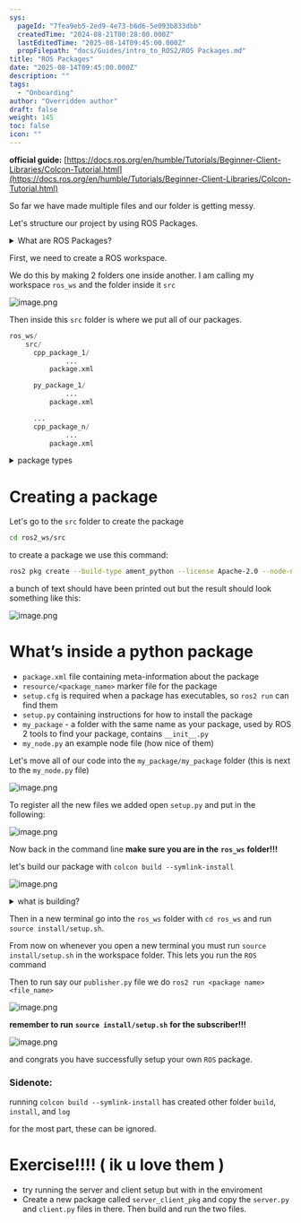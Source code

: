 ```yaml
---
sys:
  pageId: "7fea9eb5-2ed9-4e73-b6d6-5e093b833dbb"
  createdTime: "2024-08-21T00:28:00.000Z"
  lastEditedTime: "2025-08-14T09:45:00.000Z"
  propFilepath: "docs/Guides/intro_to_ROS2/ROS Packages.md"
title: "ROS Packages"
date: "2025-08-14T09:45:00.000Z"
description: ""
tags:
  - "Onboarding"
author: "Overridden author"
draft: false
weight: 145
toc: false
icon: ""
---
```


**official guide:** [https://docs.ros.org/en/humble/Tutorials/Beginner-Client-Libraries/Colcon-Tutorial.html](https://docs.ros.org/en/humble/Tutorials/Beginner-Client-Libraries/Colcon-Tutorial.html)

So far we have made multiple files and our folder is getting messy.

Let's structure our project by using ROS Packages.

<details>
      <summary>What are ROS Packages?</summary>
      ROS Packages are, as the name implies, packages of code that are highly sharable between ROS developers.
  </details>

First, we need to create a ROS workspace.

We do this by making 2 folders one inside another. I am calling my workspace `ros_ws` and the folder inside it `src`

![image.png](https://prod-files-secure.s3.us-west-2.amazonaws.com/d518164a-d88e-44d1-a4ee-3adb3bd8bce0/70706947-fd18-4537-a67b-e12946812d31/image.png?X-Amz-Algorithm=AWS4-HMAC-SHA256&X-Amz-Content-Sha256=UNSIGNED-PAYLOAD&X-Amz-Credential=ASIAZI2LB466ZR7X3FDC%2F20250816%2Fus-west-2%2Fs3%2Faws4_request&X-Amz-Date=20250816T100821Z&X-Amz-Expires=3600&X-Amz-Security-Token=IQoJb3JpZ2luX2VjECgaCXVzLXdlc3QtMiJHMEUCIB4KRP09Y6dsf%2FrtcuMfnGSBeADp9GbUuRz3nwd%2FHNvyAiEAtrSaoAGPJ%2BvqoQQ1lFIjmPID7i0suw%2B02k9ozNJttg8q%2FwMIcRAAGgw2Mzc0MjMxODM4MDUiDIsETflq%2BLCS%2BrMlMircA6rCYvv1ob8aK9i%2FqYghHMm7TjZ7t4QZ5Hf9%2BG27XOZITwJ5VYhk4Ix46UPbv642dDwbay9oBiH74SRKiJzlMpl7ugHUliOU6Dw6umBOEygXQxoHMTD1em3BV01UGPGua1YjiiTyQtp6PWBs%2F4jTxhyLShxJCH7%2BQLzbt8hb7j1X9SqbZUhOEZDpo5J5PLaLu2QvJOovx85umMwg7pkvn2AaDEOyXf2sHSWFWAMXii3ChINKA8%2BGRGVF2ZBDQdekV9i7SWBdnF3UvFNc2jhr331gVXy3JFKhIAU02CzMCcVxYb%2FDqLgy4X7XnDBJxH4pMoKmbQTNIgldHwsULB3voYY3ve2m9K%2FmgCYlKksAihLaf0gDOm34eltYpTx0LGSZotvLtadWux2FVTQa6DDBZrIthwzEP45PQDeE%2FdEHBSwCoBGhXFR27xlxCmAjoBcKnXOA0PgeAMmMipRxXiVDh9%2FP83NncA%2BQO%2FwnSGjTdvwiHptB9hv1onvzBSHGiM%2FZkt4KxJ6rbgfKSrYqTudktUFoz7LAS5SCmTCZmgykjLFPYGHFs0H3fBWtcfjMNaoFVx7Kadws9JrqBlgjavnTRmBYflkNBhmUWw6FA%2B56pjKLoPOiauBDum%2Bo0%2F4tMJr4gMUGOqUBUjzO3PNg6RHSbhYyo7osdOLh6UAY04I1GUbcZfxvU2bY0qLkKo8Es3JYjyd4WYE6QQ2JGW2WY%2BOOi7MIGlxQeF4wJF%2FYhtQIko4YLHyPFSeWY7WkWVsRoYIIFXar72JW9ZBPO4upXEhYJBRp6rwr%2B2NG9JtyRGGpGY3fwYwcK%2FmM3tYjoyKOS%2BxHskhBrCs6ZK%2F6uaAbjmXgGmPc%2BLpN3DwGAHeZ&X-Amz-Signature=a1cc9862a23e744c71ebe44bc4c0970fd5e08bbac11a6e185748ad9ad2cc8935&X-Amz-SignedHeaders=host&x-amz-checksum-mode=ENABLED&x-id=GetObject)

Then inside this `src` folder is where we put all of our packages.

```python
ros_ws/
    src/
      cpp_package_1/
		      ...
          package.xml

      py_package_1/
		      ...
          package.xml

      ...
      cpp_package_n/
		      ...
          package.xml

```

<details>
      <summary>package types</summary>
      packages can be either `C++` or python.
  </details>

# Creating a package

Let's go to the `src` folder to create the package

```bash
cd ros2_ws/src
```

to create a package we use this command:

```bash
ros2 pkg create --build-type ament_python --license Apache-2.0 --node-name my_node my_package
```

a bunch of text should have been printed out but the result should look something like this:

![image.png](https://prod-files-secure.s3.us-west-2.amazonaws.com/d518164a-d88e-44d1-a4ee-3adb3bd8bce0/e6cf1e3f-8512-4a3e-b131-079f800bf3e8/image.png?X-Amz-Algorithm=AWS4-HMAC-SHA256&X-Amz-Content-Sha256=UNSIGNED-PAYLOAD&X-Amz-Credential=ASIAZI2LB466ZR7X3FDC%2F20250816%2Fus-west-2%2Fs3%2Faws4_request&X-Amz-Date=20250816T100821Z&X-Amz-Expires=3600&X-Amz-Security-Token=IQoJb3JpZ2luX2VjECgaCXVzLXdlc3QtMiJHMEUCIB4KRP09Y6dsf%2FrtcuMfnGSBeADp9GbUuRz3nwd%2FHNvyAiEAtrSaoAGPJ%2BvqoQQ1lFIjmPID7i0suw%2B02k9ozNJttg8q%2FwMIcRAAGgw2Mzc0MjMxODM4MDUiDIsETflq%2BLCS%2BrMlMircA6rCYvv1ob8aK9i%2FqYghHMm7TjZ7t4QZ5Hf9%2BG27XOZITwJ5VYhk4Ix46UPbv642dDwbay9oBiH74SRKiJzlMpl7ugHUliOU6Dw6umBOEygXQxoHMTD1em3BV01UGPGua1YjiiTyQtp6PWBs%2F4jTxhyLShxJCH7%2BQLzbt8hb7j1X9SqbZUhOEZDpo5J5PLaLu2QvJOovx85umMwg7pkvn2AaDEOyXf2sHSWFWAMXii3ChINKA8%2BGRGVF2ZBDQdekV9i7SWBdnF3UvFNc2jhr331gVXy3JFKhIAU02CzMCcVxYb%2FDqLgy4X7XnDBJxH4pMoKmbQTNIgldHwsULB3voYY3ve2m9K%2FmgCYlKksAihLaf0gDOm34eltYpTx0LGSZotvLtadWux2FVTQa6DDBZrIthwzEP45PQDeE%2FdEHBSwCoBGhXFR27xlxCmAjoBcKnXOA0PgeAMmMipRxXiVDh9%2FP83NncA%2BQO%2FwnSGjTdvwiHptB9hv1onvzBSHGiM%2FZkt4KxJ6rbgfKSrYqTudktUFoz7LAS5SCmTCZmgykjLFPYGHFs0H3fBWtcfjMNaoFVx7Kadws9JrqBlgjavnTRmBYflkNBhmUWw6FA%2B56pjKLoPOiauBDum%2Bo0%2F4tMJr4gMUGOqUBUjzO3PNg6RHSbhYyo7osdOLh6UAY04I1GUbcZfxvU2bY0qLkKo8Es3JYjyd4WYE6QQ2JGW2WY%2BOOi7MIGlxQeF4wJF%2FYhtQIko4YLHyPFSeWY7WkWVsRoYIIFXar72JW9ZBPO4upXEhYJBRp6rwr%2B2NG9JtyRGGpGY3fwYwcK%2FmM3tYjoyKOS%2BxHskhBrCs6ZK%2F6uaAbjmXgGmPc%2BLpN3DwGAHeZ&X-Amz-Signature=5d5a7dbfb07f6a489c4a403c4bab007b32ef9932d0c505e3ca373877ca69c789&X-Amz-SignedHeaders=host&x-amz-checksum-mode=ENABLED&x-id=GetObject)

# What’s inside a python package

- `package.xml` file containing meta-information about the package
- `resource/<package_name>` marker file for the package
- `setup.cfg` is required when a package has executables, so `ros2 run` can find them
- `setup.py` containing instructions for how to install the package
- `my_package` - a folder with the same name as your package, used by ROS 2 tools to find your package, contains `__init__.py`
- `my_node.py` an example node file (how nice of them)

Let's move all of our code into the `my_package/my_package` folder (this is next to the `my_node.py` file)

![image.png](https://prod-files-secure.s3.us-west-2.amazonaws.com/d518164a-d88e-44d1-a4ee-3adb3bd8bce0/9ce58f11-0da9-4d3e-b86d-506a9685d378/image.png?X-Amz-Algorithm=AWS4-HMAC-SHA256&X-Amz-Content-Sha256=UNSIGNED-PAYLOAD&X-Amz-Credential=ASIAZI2LB466ZR7X3FDC%2F20250816%2Fus-west-2%2Fs3%2Faws4_request&X-Amz-Date=20250816T100821Z&X-Amz-Expires=3600&X-Amz-Security-Token=IQoJb3JpZ2luX2VjECgaCXVzLXdlc3QtMiJHMEUCIB4KRP09Y6dsf%2FrtcuMfnGSBeADp9GbUuRz3nwd%2FHNvyAiEAtrSaoAGPJ%2BvqoQQ1lFIjmPID7i0suw%2B02k9ozNJttg8q%2FwMIcRAAGgw2Mzc0MjMxODM4MDUiDIsETflq%2BLCS%2BrMlMircA6rCYvv1ob8aK9i%2FqYghHMm7TjZ7t4QZ5Hf9%2BG27XOZITwJ5VYhk4Ix46UPbv642dDwbay9oBiH74SRKiJzlMpl7ugHUliOU6Dw6umBOEygXQxoHMTD1em3BV01UGPGua1YjiiTyQtp6PWBs%2F4jTxhyLShxJCH7%2BQLzbt8hb7j1X9SqbZUhOEZDpo5J5PLaLu2QvJOovx85umMwg7pkvn2AaDEOyXf2sHSWFWAMXii3ChINKA8%2BGRGVF2ZBDQdekV9i7SWBdnF3UvFNc2jhr331gVXy3JFKhIAU02CzMCcVxYb%2FDqLgy4X7XnDBJxH4pMoKmbQTNIgldHwsULB3voYY3ve2m9K%2FmgCYlKksAihLaf0gDOm34eltYpTx0LGSZotvLtadWux2FVTQa6DDBZrIthwzEP45PQDeE%2FdEHBSwCoBGhXFR27xlxCmAjoBcKnXOA0PgeAMmMipRxXiVDh9%2FP83NncA%2BQO%2FwnSGjTdvwiHptB9hv1onvzBSHGiM%2FZkt4KxJ6rbgfKSrYqTudktUFoz7LAS5SCmTCZmgykjLFPYGHFs0H3fBWtcfjMNaoFVx7Kadws9JrqBlgjavnTRmBYflkNBhmUWw6FA%2B56pjKLoPOiauBDum%2Bo0%2F4tMJr4gMUGOqUBUjzO3PNg6RHSbhYyo7osdOLh6UAY04I1GUbcZfxvU2bY0qLkKo8Es3JYjyd4WYE6QQ2JGW2WY%2BOOi7MIGlxQeF4wJF%2FYhtQIko4YLHyPFSeWY7WkWVsRoYIIFXar72JW9ZBPO4upXEhYJBRp6rwr%2B2NG9JtyRGGpGY3fwYwcK%2FmM3tYjoyKOS%2BxHskhBrCs6ZK%2F6uaAbjmXgGmPc%2BLpN3DwGAHeZ&X-Amz-Signature=eda8323ef2f532bc206dd4347ef645c7c856836accebdc01493a57c59bf07157&X-Amz-SignedHeaders=host&x-amz-checksum-mode=ENABLED&x-id=GetObject)

To register all the new files we added open `setup.py` and put in the following:

![image.png](https://prod-files-secure.s3.us-west-2.amazonaws.com/d518164a-d88e-44d1-a4ee-3adb3bd8bce0/1cd7c262-4cae-4496-9d75-c178537d24a2/image.png?X-Amz-Algorithm=AWS4-HMAC-SHA256&X-Amz-Content-Sha256=UNSIGNED-PAYLOAD&X-Amz-Credential=ASIAZI2LB466ZR7X3FDC%2F20250816%2Fus-west-2%2Fs3%2Faws4_request&X-Amz-Date=20250816T100821Z&X-Amz-Expires=3600&X-Amz-Security-Token=IQoJb3JpZ2luX2VjECgaCXVzLXdlc3QtMiJHMEUCIB4KRP09Y6dsf%2FrtcuMfnGSBeADp9GbUuRz3nwd%2FHNvyAiEAtrSaoAGPJ%2BvqoQQ1lFIjmPID7i0suw%2B02k9ozNJttg8q%2FwMIcRAAGgw2Mzc0MjMxODM4MDUiDIsETflq%2BLCS%2BrMlMircA6rCYvv1ob8aK9i%2FqYghHMm7TjZ7t4QZ5Hf9%2BG27XOZITwJ5VYhk4Ix46UPbv642dDwbay9oBiH74SRKiJzlMpl7ugHUliOU6Dw6umBOEygXQxoHMTD1em3BV01UGPGua1YjiiTyQtp6PWBs%2F4jTxhyLShxJCH7%2BQLzbt8hb7j1X9SqbZUhOEZDpo5J5PLaLu2QvJOovx85umMwg7pkvn2AaDEOyXf2sHSWFWAMXii3ChINKA8%2BGRGVF2ZBDQdekV9i7SWBdnF3UvFNc2jhr331gVXy3JFKhIAU02CzMCcVxYb%2FDqLgy4X7XnDBJxH4pMoKmbQTNIgldHwsULB3voYY3ve2m9K%2FmgCYlKksAihLaf0gDOm34eltYpTx0LGSZotvLtadWux2FVTQa6DDBZrIthwzEP45PQDeE%2FdEHBSwCoBGhXFR27xlxCmAjoBcKnXOA0PgeAMmMipRxXiVDh9%2FP83NncA%2BQO%2FwnSGjTdvwiHptB9hv1onvzBSHGiM%2FZkt4KxJ6rbgfKSrYqTudktUFoz7LAS5SCmTCZmgykjLFPYGHFs0H3fBWtcfjMNaoFVx7Kadws9JrqBlgjavnTRmBYflkNBhmUWw6FA%2B56pjKLoPOiauBDum%2Bo0%2F4tMJr4gMUGOqUBUjzO3PNg6RHSbhYyo7osdOLh6UAY04I1GUbcZfxvU2bY0qLkKo8Es3JYjyd4WYE6QQ2JGW2WY%2BOOi7MIGlxQeF4wJF%2FYhtQIko4YLHyPFSeWY7WkWVsRoYIIFXar72JW9ZBPO4upXEhYJBRp6rwr%2B2NG9JtyRGGpGY3fwYwcK%2FmM3tYjoyKOS%2BxHskhBrCs6ZK%2F6uaAbjmXgGmPc%2BLpN3DwGAHeZ&X-Amz-Signature=1d8cfe8a18a005b351ccb966fac0a4961ab08f49e3e4c50d679e43301f2dcdf1&X-Amz-SignedHeaders=host&x-amz-checksum-mode=ENABLED&x-id=GetObject)

Now back in the command line **make sure you are in the** **`ros_ws`** **folder!!!**

let's build our package with `colcon build --symlink-install`

![image.png](https://prod-files-secure.s3.us-west-2.amazonaws.com/d518164a-d88e-44d1-a4ee-3adb3bd8bce0/2f2a0d27-b173-48fd-b189-5f5c0ce65619/image.png?X-Amz-Algorithm=AWS4-HMAC-SHA256&X-Amz-Content-Sha256=UNSIGNED-PAYLOAD&X-Amz-Credential=ASIAZI2LB466ZR7X3FDC%2F20250816%2Fus-west-2%2Fs3%2Faws4_request&X-Amz-Date=20250816T100821Z&X-Amz-Expires=3600&X-Amz-Security-Token=IQoJb3JpZ2luX2VjECgaCXVzLXdlc3QtMiJHMEUCIB4KRP09Y6dsf%2FrtcuMfnGSBeADp9GbUuRz3nwd%2FHNvyAiEAtrSaoAGPJ%2BvqoQQ1lFIjmPID7i0suw%2B02k9ozNJttg8q%2FwMIcRAAGgw2Mzc0MjMxODM4MDUiDIsETflq%2BLCS%2BrMlMircA6rCYvv1ob8aK9i%2FqYghHMm7TjZ7t4QZ5Hf9%2BG27XOZITwJ5VYhk4Ix46UPbv642dDwbay9oBiH74SRKiJzlMpl7ugHUliOU6Dw6umBOEygXQxoHMTD1em3BV01UGPGua1YjiiTyQtp6PWBs%2F4jTxhyLShxJCH7%2BQLzbt8hb7j1X9SqbZUhOEZDpo5J5PLaLu2QvJOovx85umMwg7pkvn2AaDEOyXf2sHSWFWAMXii3ChINKA8%2BGRGVF2ZBDQdekV9i7SWBdnF3UvFNc2jhr331gVXy3JFKhIAU02CzMCcVxYb%2FDqLgy4X7XnDBJxH4pMoKmbQTNIgldHwsULB3voYY3ve2m9K%2FmgCYlKksAihLaf0gDOm34eltYpTx0LGSZotvLtadWux2FVTQa6DDBZrIthwzEP45PQDeE%2FdEHBSwCoBGhXFR27xlxCmAjoBcKnXOA0PgeAMmMipRxXiVDh9%2FP83NncA%2BQO%2FwnSGjTdvwiHptB9hv1onvzBSHGiM%2FZkt4KxJ6rbgfKSrYqTudktUFoz7LAS5SCmTCZmgykjLFPYGHFs0H3fBWtcfjMNaoFVx7Kadws9JrqBlgjavnTRmBYflkNBhmUWw6FA%2B56pjKLoPOiauBDum%2Bo0%2F4tMJr4gMUGOqUBUjzO3PNg6RHSbhYyo7osdOLh6UAY04I1GUbcZfxvU2bY0qLkKo8Es3JYjyd4WYE6QQ2JGW2WY%2BOOi7MIGlxQeF4wJF%2FYhtQIko4YLHyPFSeWY7WkWVsRoYIIFXar72JW9ZBPO4upXEhYJBRp6rwr%2B2NG9JtyRGGpGY3fwYwcK%2FmM3tYjoyKOS%2BxHskhBrCs6ZK%2F6uaAbjmXgGmPc%2BLpN3DwGAHeZ&X-Amz-Signature=2f45a6bbcf0828be88f943384f201b60f4f18d13c878a1f2c6574f9bdb43ae60&X-Amz-SignedHeaders=host&x-amz-checksum-mode=ENABLED&x-id=GetObject)

<details>

<summary>what is building?</summary>

if you are a CS major at Rose-Hulman you will learn the answer to this in CSSE132

but TLDR; is it combines all the code files into one program that can be run easily 

</details>

Then in a new terminal go into the `ros_ws` folder with `cd ros_ws` and run `source install/setup.sh`. 

From now on whenever you open a new terminal you must run `source install/setup.sh` in the workspace folder. This lets you run the `ROS` command

Then to run say our `publisher.py` file we do `ros2 run <package name> <file_name>`

![image.png](https://prod-files-secure.s3.us-west-2.amazonaws.com/d518164a-d88e-44d1-a4ee-3adb3bd8bce0/4f4b1219-3a44-4632-aa0a-ce3471699f59/image.png?X-Amz-Algorithm=AWS4-HMAC-SHA256&X-Amz-Content-Sha256=UNSIGNED-PAYLOAD&X-Amz-Credential=ASIAZI2LB466ZR7X3FDC%2F20250816%2Fus-west-2%2Fs3%2Faws4_request&X-Amz-Date=20250816T100821Z&X-Amz-Expires=3600&X-Amz-Security-Token=IQoJb3JpZ2luX2VjECgaCXVzLXdlc3QtMiJHMEUCIB4KRP09Y6dsf%2FrtcuMfnGSBeADp9GbUuRz3nwd%2FHNvyAiEAtrSaoAGPJ%2BvqoQQ1lFIjmPID7i0suw%2B02k9ozNJttg8q%2FwMIcRAAGgw2Mzc0MjMxODM4MDUiDIsETflq%2BLCS%2BrMlMircA6rCYvv1ob8aK9i%2FqYghHMm7TjZ7t4QZ5Hf9%2BG27XOZITwJ5VYhk4Ix46UPbv642dDwbay9oBiH74SRKiJzlMpl7ugHUliOU6Dw6umBOEygXQxoHMTD1em3BV01UGPGua1YjiiTyQtp6PWBs%2F4jTxhyLShxJCH7%2BQLzbt8hb7j1X9SqbZUhOEZDpo5J5PLaLu2QvJOovx85umMwg7pkvn2AaDEOyXf2sHSWFWAMXii3ChINKA8%2BGRGVF2ZBDQdekV9i7SWBdnF3UvFNc2jhr331gVXy3JFKhIAU02CzMCcVxYb%2FDqLgy4X7XnDBJxH4pMoKmbQTNIgldHwsULB3voYY3ve2m9K%2FmgCYlKksAihLaf0gDOm34eltYpTx0LGSZotvLtadWux2FVTQa6DDBZrIthwzEP45PQDeE%2FdEHBSwCoBGhXFR27xlxCmAjoBcKnXOA0PgeAMmMipRxXiVDh9%2FP83NncA%2BQO%2FwnSGjTdvwiHptB9hv1onvzBSHGiM%2FZkt4KxJ6rbgfKSrYqTudktUFoz7LAS5SCmTCZmgykjLFPYGHFs0H3fBWtcfjMNaoFVx7Kadws9JrqBlgjavnTRmBYflkNBhmUWw6FA%2B56pjKLoPOiauBDum%2Bo0%2F4tMJr4gMUGOqUBUjzO3PNg6RHSbhYyo7osdOLh6UAY04I1GUbcZfxvU2bY0qLkKo8Es3JYjyd4WYE6QQ2JGW2WY%2BOOi7MIGlxQeF4wJF%2FYhtQIko4YLHyPFSeWY7WkWVsRoYIIFXar72JW9ZBPO4upXEhYJBRp6rwr%2B2NG9JtyRGGpGY3fwYwcK%2FmM3tYjoyKOS%2BxHskhBrCs6ZK%2F6uaAbjmXgGmPc%2BLpN3DwGAHeZ&X-Amz-Signature=b08447d5a26e4e289ea9a5f7dbbf97958c81c0c2f7d18fc7f82d7fd361aa640b&X-Amz-SignedHeaders=host&x-amz-checksum-mode=ENABLED&x-id=GetObject)

**remember to run** **`source install/setup.sh`** **for the subscriber!!!**

![image.png](https://prod-files-secure.s3.us-west-2.amazonaws.com/d518164a-d88e-44d1-a4ee-3adb3bd8bce0/02121119-dad4-49ec-8356-c956108b4243/image.png?X-Amz-Algorithm=AWS4-HMAC-SHA256&X-Amz-Content-Sha256=UNSIGNED-PAYLOAD&X-Amz-Credential=ASIAZI2LB466ZR7X3FDC%2F20250816%2Fus-west-2%2Fs3%2Faws4_request&X-Amz-Date=20250816T100821Z&X-Amz-Expires=3600&X-Amz-Security-Token=IQoJb3JpZ2luX2VjECgaCXVzLXdlc3QtMiJHMEUCIB4KRP09Y6dsf%2FrtcuMfnGSBeADp9GbUuRz3nwd%2FHNvyAiEAtrSaoAGPJ%2BvqoQQ1lFIjmPID7i0suw%2B02k9ozNJttg8q%2FwMIcRAAGgw2Mzc0MjMxODM4MDUiDIsETflq%2BLCS%2BrMlMircA6rCYvv1ob8aK9i%2FqYghHMm7TjZ7t4QZ5Hf9%2BG27XOZITwJ5VYhk4Ix46UPbv642dDwbay9oBiH74SRKiJzlMpl7ugHUliOU6Dw6umBOEygXQxoHMTD1em3BV01UGPGua1YjiiTyQtp6PWBs%2F4jTxhyLShxJCH7%2BQLzbt8hb7j1X9SqbZUhOEZDpo5J5PLaLu2QvJOovx85umMwg7pkvn2AaDEOyXf2sHSWFWAMXii3ChINKA8%2BGRGVF2ZBDQdekV9i7SWBdnF3UvFNc2jhr331gVXy3JFKhIAU02CzMCcVxYb%2FDqLgy4X7XnDBJxH4pMoKmbQTNIgldHwsULB3voYY3ve2m9K%2FmgCYlKksAihLaf0gDOm34eltYpTx0LGSZotvLtadWux2FVTQa6DDBZrIthwzEP45PQDeE%2FdEHBSwCoBGhXFR27xlxCmAjoBcKnXOA0PgeAMmMipRxXiVDh9%2FP83NncA%2BQO%2FwnSGjTdvwiHptB9hv1onvzBSHGiM%2FZkt4KxJ6rbgfKSrYqTudktUFoz7LAS5SCmTCZmgykjLFPYGHFs0H3fBWtcfjMNaoFVx7Kadws9JrqBlgjavnTRmBYflkNBhmUWw6FA%2B56pjKLoPOiauBDum%2Bo0%2F4tMJr4gMUGOqUBUjzO3PNg6RHSbhYyo7osdOLh6UAY04I1GUbcZfxvU2bY0qLkKo8Es3JYjyd4WYE6QQ2JGW2WY%2BOOi7MIGlxQeF4wJF%2FYhtQIko4YLHyPFSeWY7WkWVsRoYIIFXar72JW9ZBPO4upXEhYJBRp6rwr%2B2NG9JtyRGGpGY3fwYwcK%2FmM3tYjoyKOS%2BxHskhBrCs6ZK%2F6uaAbjmXgGmPc%2BLpN3DwGAHeZ&X-Amz-Signature=40b0b90a4de884b17cc6f79adfb4408f1c69aedf2ed8d92b46b7ac558ccc7ac0&X-Amz-SignedHeaders=host&x-amz-checksum-mode=ENABLED&x-id=GetObject)

and congrats you have successfully setup your own `ROS` package.

### Sidenote:

running `colcon build --symlink-install` has created other folder `build`, `install`, and `log`

for the most part, these can be ignored.

# Exercise!!!! ( ik u love them )

- try running the server and client setup but with in the enviroment
- Create a new package called `server_client_pkg` and copy the `server.py` and `client.py` files in there. Then build and run the two files.
